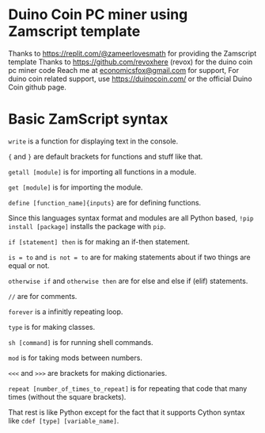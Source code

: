 # Duino Coin PC miner using Zamscript template

Thanks to https://replit.com/@zameerlovesmath for providing the Zamscript template
Thanks to https://github.com/revoxhere (revox) for the duino coin pc miner code
Reach me at economicsfox@gmail.com for support, For duino coin related support, use https://duinocoin.com/ or the official Duino Coin github page.

# Basic ZamScript syntax
`write` is a function for displaying text in the console.

`{` and `}` are default brackets for functions and stuff like that.

`getall [module]` is for importing all functions in a module.

`get [module]` is for importing the module.

`define [function_name]{inputs}` are for defining functions.

Since this languages syntax format and modules are all Python based, `!pip install [package]` installs the package with `pip`.

`if [statement] then` is for making an if-then statement.

`is = to` and `is not = to` are for making statements about if two things are equal or not.

`otherwise if` and `otherwise then` are for else and else if (elif) statements.

`//` are for comments.

`forever` is a infinitly repeating loop.

`type` is for making classes.

`sh [command]` is for running shell commands.

`mod` is for taking mods between numbers.

`<<<` and `>>>` are brackets for making dictionaries.

`repeat [number_of_times_to_repeat]` is for repeating that code that many times (without the square brackets).

That rest is like Python except for the fact that it supports Cython syntax like `cdef [type] [variable_name]`.

